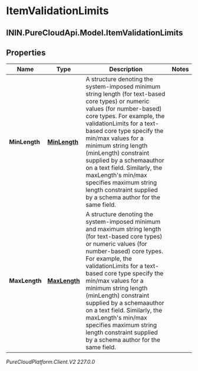 # ItemValidationLimits

## ININ.PureCloudApi.Model.ItemValidationLimits

## Properties

|Name | Type | Description | Notes|
|------------ | ------------- | ------------- | -------------|
| **MinLength** | [**MinLength**](MinLength) | A structure denoting the system-imposed minimum string length (for text-based core types) or numeric values (for number-based) core types.  For example, the validationLimits for a text-based core type specify the min/max values for a minimum string length (minLength) constraint supplied by a schemaauthor on a text field.  Similarly, the maxLength&#39;s min/max specifies maximum string length constraint supplied by a schema author for the same field. | |
| **MaxLength** | [**MaxLength**](MaxLength) | A structure denoting the system-imposed minimum and maximum string length (for text-based core types) or numeric values (for number-based) core types.  For example, the validationLimits for a text-based core type specify the min/max values for a minimum string length (minLength) constraint supplied by a schemaauthor on a text field.  Similarly, the maxLength&#39;s min/max specifies maximum string length constraint supplied by a schema author for the same field. | |



_PureCloudPlatform.Client.V2 227.0.0_
